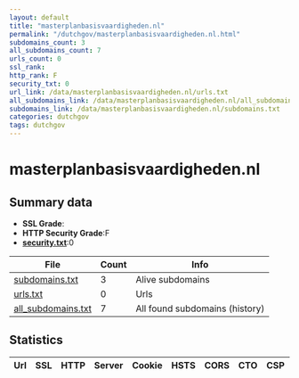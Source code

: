 ```yaml
---
layout: default
title: "masterplanbasisvaardigheden.nl"
permalink: "/dutchgov/masterplanbasisvaardigheden.nl.html"
subdomains_count: 3
all_subdomains_count: 7
urls_count: 0
ssl_rank: 
http_rank: F
security_txt: 0
url_link: /data/masterplanbasisvaardigheden.nl/urls.txt
all_subdomains_link: /data/masterplanbasisvaardigheden.nl/all_subdomains.txt
subdomains_link: /data/masterplanbasisvaardigheden.nl/subdomains.txt
categories: dutchgov
tags: dutchgov
---
```



# masterplanbasisvaardigheden.nl
## Summary data


 - **SSL Grade**:
 - **HTTP Security Grade**:F
 - **[security.txt](https://www.digitaleoverheid.nl/nieuws/standaard-security-txt-nu-verplicht-voor-overheid/)**:0


| File       | Count | Info |
|------------|-------|------|
|[subdomains.txt](/DutchGovScope/data/masterplanbasisvaardigheden.nl/subdomains.txt)|3|Alive subdomains|
|[urls.txt](/DutchGovScope/data/masterplanbasisvaardigheden.nl/urls.txt)|0|Urls|
|[all_subdomains.txt](/DutchGovScope/data/masterplanbasisvaardigheden.nl/all_subdomains.txt)|7|All found subdomains (history)|


## Statistics


| Url | SSL | HTTP | Server | Cookie | HSTS | CORS | CTO | CSP | XFO | XXP | RP |FP| Tech |Title |
|--------|-------|-------|------|------|------|------|------|------|------|------|------|------|------|------|

